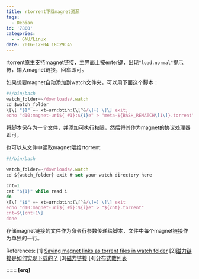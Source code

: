 ```yaml
---
title: rtorrent下载magnet资源
tags:
  - Debian
id: '7800'
categories:
  - - GNU/Linux
date: 2016-12-04 18:29:45
---
```



<!-- more -->
rtorrent原生支持magnet链接，主界面上按enter键，出现`"load.normal"`提示符，输入magnet链接，回车即可。

如果想要magnet自动添加到watch文件夹，可以用下面这个脚本：

```js
#!/bin/bash
watch_folder=~/downloads/.watch
cd $watch_folder
\[\[ "$1" =~ xt=urn:btih:(\[^&/\]+) \]\] exit;
echo "d10:magnet-uri${ #1}:${1}e" > "meta-${BASH_REMATCH\[1\]}.torrent"
```
将脚本保存为一个文件，并添加可执行权限，然后将其作为magnet的协议处理器即可。

也可以从文件中读取magnet喂给rtorrent:
```js
#!/bin/bash

watch_folder=~/downloads/.watch
cd ${watch_folder} exit # set your watch directory here

cnt=1
cat "${1}" while read i 
do
\[\[ "$i" =~ xt=urn:btih:(\[^&/\]+) \]\] exit
echo "d10:magnet-uri${ #i}:${i}e" > "${cnt}.torrent"
cnt=$\[cnt+1\]
done
```

存储magnet链接的文件作为命令行参数传递给脚本，文件中每个magnet链接作为单独的一行。


References:
\[1\] [Saving magnet links as torrent files in watch folder](https://wiki.archlinux.org/index.php/RTorrent#Saving_magnet_links_as_torrent_files_in_watch_folder)
\[2\][磁力链接是如何实现下载的？](http://www.aneasystone.com/archives/2015/05/how-does-magnet-link-work.html)
\[3\][磁力链接](https://zh.wikipedia.org/zh-cn/%E7%A3%81%E5%8A%9B%E9%93%BE%E6%8E%A5)
\[4\][分布式散列表](https://zh.wikipedia.org/zh-cn/%E5%88%86%E6%95%A3%E5%BC%8F%E9%9B%9C%E6%B9%8A%E8%A1%A8)

**\===
\[erq\]**